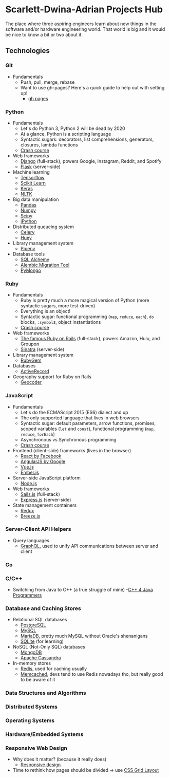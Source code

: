 # Scarlett-Dwina-Adrian Projects Hub

The place where three aspiring engineers learn about new things in the software and/or hardware engineering world. That world is big and it would be nice to know a bit or two about it.

## Technologies

### Git
- Fundamentals
    - Push, pull, merge, rebase
    - Want to use gh-pages? Here's a quick guide to help out with setting up!
    	- [gh pages](https://www.thinkful.com/learn/a-guide-to-using-github-pages/)

### Python

- Fundamentals
    - Let's do Python 3, Python 2 will be dead by 2020
    - At a glance, Python is a scripting language
    - Syntactic sugars: decorators, list comprehensions, generators, closures, lambda functions
    - [Crash course](https://www.learnpython.org/)
- Web frameworks
    - [Django](https://www.djangoproject.com/) (full-stack), powers Google, Instagram, Reddit, and Spotify
    - [Flask](http://flask.pocoo.org/) (server-side)
- Machine learning
    - [Tensorflow](https://www.tensorflow.org/)
    - [Scikit Learn](http://scikit-learn.org/stable/index.html)
    - [Keras](https://keras.io/)
    - [NLTK](https://www.nltk.org/)
- Big data manipulation
    - [Pandas](https://pandas.pydata.org/)
    - [Numpy](http://www.numpy.org/)
    - [Scipy](https://www.scipy.org/)
    - [iPython](http://ipython.org/)
- Distributed queueing system
    - [Celery](http://www.celeryproject.org/)
    - [Huey](https://github.com/coleifer/huey)
- Library management system
    - [Pipenv](https://docs.pipenv.org/)
- Database tools
    - [SQL Alchemy](https://www.sqlalchemy.org/)
    - [Alembic Migration Tool](http://alembic.zzzcomputing.com/en/latest/)
    - [PyMongo](https://api.mongodb.com/python/current/)

### Ruby

- Fundamentals
    - Ruby is pretty much a more magical version of Python (more syntactic sugars, more test-driven)
    - Everything is an object!
    - Syntactic sugar: functional programming (`map`, `reduce`, `each`), `do` blocks, `:symbol`s, object instantiations
    - [Crash course](https://www.ruby-lang.org/en/documentation/quickstart/)
- Web frameworks
    - [The famous Ruby on Rails](https://rubyonrails.org/) (full-stack), powers Amazon, Hulu, and Groupon
    - [Sinatra](http://sinatrarb.com/) (server-side)
- Library management system
    - [RubyGem](https://rubygems.org/)
- Databases
    - [ActiveRecord](http://guides.rubyonrails.org/active_record_basics.html)
- Geography support for Ruby on Rails
    - [Geocoder](https://github.com/alexreisner/geocoder)


### JavaScript

- Fundamentals
    - Let's do the ECMAScript 2015 (ES6) dialect and up
    - The only supported language that lives in web browsers
    - Syntactic sugar: default parameters, arrow functions, promises, scoped variables (`let` and `const`), functional programming (`map`, `reduce`, `forEach`)
    - Asynchronous vs Synchronous programming
    - [Crash course](https://javascript.info/)
- Frontend (client-side) frameworks (lives in the browser)
    - [React by Facebook](https://reactjs.org/)
    - [AngularJS by Google](https://angularjs.org/)
    - [Vue.js](https://vuejs.org/)
    - [Ember.js](https://www.emberjs.com/)
- Server-side JavaScript platform
    - [Node.js](https://nodejs.org/en/)
- Web frameworks
    - [Sails.js](https://sailsjs.com/) (full-stack)
    - [Express.js](http://expressjs.com/) (server-side)
- State management containers
    - [Redux](https://redux.js.org/)
    - [Breeze.js](http://www.getbreezenow.com/breezejs)

### Server-Client API Helpers
- Query languages
    - [GraphQL](https://graphql.org/), used to unify API communications between server and client

### Go

### C/C++
- Switching from Java to C++ (a true struggle of mine)
	-[C++ 4 Java Programmers](http://cse.unl.edu/~choueiry/S13-235/files/Cpp4java.pdf)

### Database and Caching Stores
- Relational SQL databases
    - [PostgreSQL](https://www.postgresql.org/)
    - [MySQL](https://www.mysql.com/)
    - [MariaDB](https://mariadb.org/), pretty much MySQL without Oracle's shenanigans
    - [SQLite](https://www.sqlite.org/index.html) (for learning)
- NoSQL (Not-Only SQL) databases
    - [MongoDB](https://www.mongodb.com/)
    - [Apache Cassandra](http://cassandra.apache.org/)
- In-memory stores
    - [Redis](https://redis.io/), used for caching usually
    - [Memcached](https://memcached.org/), devs tend to use Redis nowadays tho, but really good to be aware of it


### Data Structures and Algorithms

### Distributed Systems

### Operating Systems

### Hardware/Embedded Systems

### Responsive Web Design
- Why does it matter? (because it really does)
	- [Responsive design](http://alistapart.com/article/dao)
- Time to rethink how pages should be divided -> use [CSS Grid Layout](https://gridbyexample.com/examples/)
